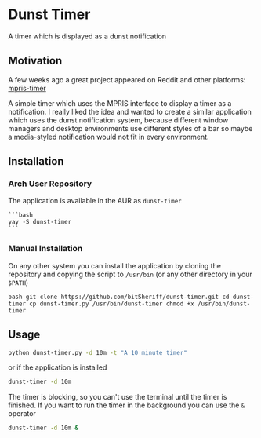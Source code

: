 # Dunst Timer

A timer which is displayed as a dunst notification

## Motivation

A few weeks ago a great project appeared on Reddit and other platforms:
[mpris-timer](https://github.com/efogdev/mpris-timer)

A simple timer which uses the MPRIS interface to display a timer as a notification. I really liked the idea and wanted to create a similar application which uses the dunst notification system, because different window managers and desktop environments use different styles of a bar so maybe a media-styled notification would not fit in every environment.

## Installation

### Arch User Repository

The application is available in the AUR as `dunst-timer`

    ```bash
    yay -S dunst-timer
    ```

### Manual Installation

On any other system you can install the application by cloning the repository and copying the script to `/usr/bin` (or any other directory in your `$PATH`)

`bash
    git clone https://github.com/bitSheriff/dunst-timer.git
    cd dunst-timer
    cp dunst-timer.py /usr/bin/dunst-timer
    chmod +x /usr/bin/dunst-timer
    `

## Usage

```bash
python dunst-timer.py -d 10m -t "A 10 minute timer"
```

or if the application is installed

```bash
dunst-timer -d 10m
```

The timer is blocking, so you can't use the terminal until the timer is finished. If you want to run the timer in the background you can use the `&` operator

```bash
dunst-timer -d 10m &
```